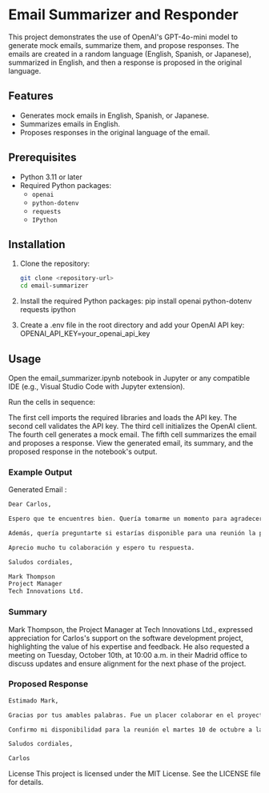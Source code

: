 # Email Summarizer and Responder

This project demonstrates the use of OpenAI's GPT-4o-mini model to generate mock emails, summarize them, and propose responses. The emails are created in a random language (English, Spanish, or Japanese), summarized in English, and then a response is proposed in the original language.

## Features

- Generates mock emails in English, Spanish, or Japanese.
- Summarizes emails in English.
- Proposes responses in the original language of the email.

## Prerequisites

- Python 3.11 or later
- Required Python packages:
  - `openai`
  - `python-dotenv`
  - `requests`
  - `IPython`

## Installation

1. Clone the repository:
   ```bash
   git clone <repository-url>
   cd email-summarizer

2. Install the required Python packages:
pip install openai python-dotenv requests ipython


 3. Create a .env file in the root directory and add your OpenAI API key:
 OPENAI_API_KEY=your_openai_api_key

## Usage
Open the email_summarizer.ipynb notebook in Jupyter or any compatible IDE (e.g., Visual Studio Code with Jupyter extension).

Run the cells in sequence:

The first cell imports the required libraries and loads the API key.
The second cell validates the API key.
The third cell initializes the OpenAI client.
The fourth cell generates a mock email.
The fifth cell summarizes the email and proposes a response.
View the generated email, its summary, and the proposed response in the notebook's output.


### Example Output

Generated Email : 

``` bash
Dear Carlos,

Espero que te encuentres bien. Quería tomarme un momento para agradecerte por tu apoyo en el proyecto de desarrollo de software que hemos estado ejecutando. Tu experiencia fue invaluable y los comentarios que proporcionaste al equipo realmente marcaron la diferencia.

Además, quería preguntarte si estarías disponible para una reunión la próxima semana, el martes 10 de octubre, a las 10:00 a.m. en nuestra oficina de Madrid. Me gustaría discutir algunas actualizaciones y asegurarme de que todos estemos alineados antes de la próxima fase del proyecto.

Aprecio mucho tu colaboración y espero tu respuesta.

Saludos cordiales,

Mark Thompson  
Project Manager  
Tech Innovations Ltd.
```

### Summary
Mark Thompson, the Project Manager at Tech Innovations Ltd., expressed appreciation for Carlos's support on the software development project, highlighting the value of his expertise and feedback. He also requested a meeting on Tuesday, October 10th, at 10:00 a.m. in their Madrid office to discuss updates and ensure alignment for the next phase of the project.


### Proposed Response

``` bash
Estimado Mark,

Gracias por tus amables palabras. Fue un placer colaborar en el proyecto. 

Confirmo mi disponibilidad para la reunión el martes 10 de octubre a las 10:00 a.m. en la oficina de Madrid. Espero con interés discutir las actualizaciones contigo.

Saludos cordiales,

Carlos
```

License
This project is licensed under the MIT License. See the LICENSE file for details. 